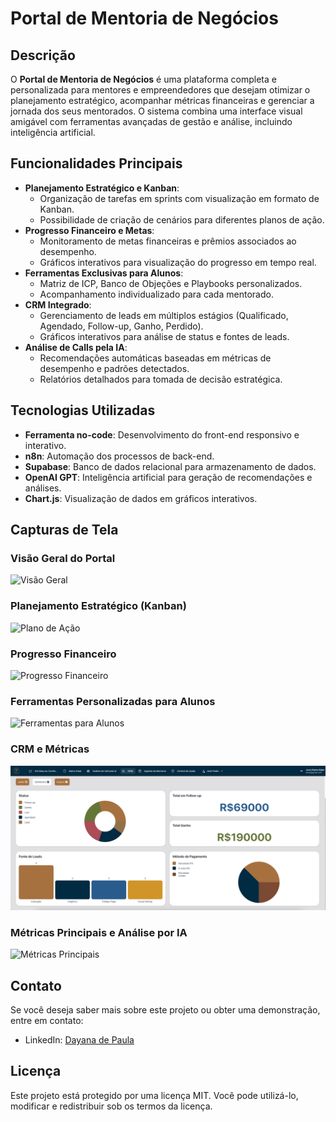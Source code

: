 # Portal de Mentoria de Negócios

## Descrição
O **Portal de Mentoria de Negócios** é uma plataforma completa e personalizada para mentores e empreendedores que desejam otimizar o planejamento estratégico, acompanhar métricas financeiras e gerenciar a jornada dos seus mentorados. O sistema combina uma interface visual amigável com ferramentas avançadas de gestão e análise, incluindo inteligência artificial.

## Funcionalidades Principais
- **Planejamento Estratégico e Kanban**:
  - Organização de tarefas em sprints com visualização em formato de Kanban.
  - Possibilidade de criação de cenários para diferentes planos de ação.
- **Progresso Financeiro e Metas**:
  - Monitoramento de metas financeiras e prêmios associados ao desempenho.
  - Gráficos interativos para visualização do progresso em tempo real.
- **Ferramentas Exclusivas para Alunos**:
  - Matriz de ICP, Banco de Objeções e Playbooks personalizados.
  - Acompanhamento individualizado para cada mentorado.
- **CRM Integrado**:
  - Gerenciamento de leads em múltiplos estágios (Qualificado, Agendado, Follow-up, Ganho, Perdido).
  - Gráficos interativos para análise de status e fontes de leads.
- **Análise de Calls pela IA**:
  - Recomendações automáticas baseadas em métricas de desempenho e padrões detectados.
  - Relatórios detalhados para tomada de decisão estratégica.

## Tecnologias Utilizadas
- **Ferramenta no-code**: Desenvolvimento do front-end responsivo e interativo.
- **n8n**: Automação dos processos de back-end.
- **Supabase**: Banco de dados relacional para armazenamento de dados.
- **OpenAI GPT**: Inteligência artificial para geração de recomendações e análises.
- **Chart.js**: Visualização de dados em gráficos interativos.

## Capturas de Tela
### Visão Geral do Portal
![Visão Geral](screenshots/visao-geral.png)

### Planejamento Estratégico (Kanban)
![Plano de Ação](screenshots/plano-de-acao.png)

### Progresso Financeiro
![Progresso Financeiro](screenshots/progresso-financeiro.png)

### Ferramentas Personalizadas para Alunos
![Ferramentas para Alunos](screenshots/ferramentas-alunos.png)

### CRM e Métricas
![CRM Dashboard](screenshots/crm-dashboard.png)

### Métricas Principais e Análise por IA
![Métricas Principais](screenshots/metricas-principais.png)

## Contato
Se você deseja saber mais sobre este projeto ou obter uma demonstração, entre em contato:
- LinkedIn: [Dayana de Paula](https://linkedin.com/in/dayana-depaula)

## Licença
Este projeto está protegido por uma licença MIT. Você pode utilizá-lo, modificar e redistribuir sob os termos da licença.
